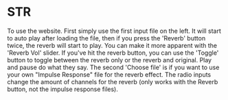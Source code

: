 # STR

To use the website. First simply use the first input file on the left. It will start to auto play after loading the file, then if you press the 'Reverb' button twice, the reverb will start to play. You can make it more apparent with the 'Reverb Vol' slider. If you've hit the reverb button, you can use the 'Toggle' button to toggle between the reverb only or the reverb and original. Play and pause do what they say. The second 'Choose file' is if you want to use your own "Impulse Response" file for the reverb effect. The radio inputs change the amount of channels for the reverb (only works with the Reverb button, not the impulse response files).
